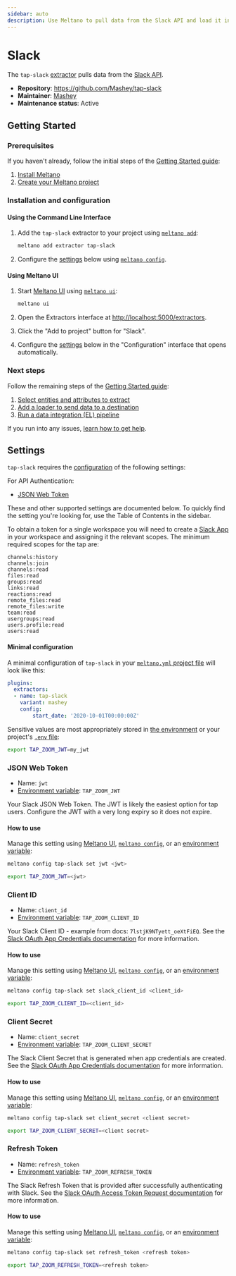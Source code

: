 ```yaml
---
sidebar: auto
description: Use Meltano to pull data from the Slack API and load it into Snowflake, PostgreSQL, and more
---
```


# Slack

The `tap-slack` [extractor](/plugins/extractors/) pulls data from the [Slack API](https://api.slack.com/).

- **Repository**: <https://github.com/Mashey/tap-slack>
- **Maintainer**: [Mashey](https://www.mashey.com/)
- **Maintenance status**: Active

## Getting Started

### Prerequisites

If you haven't already, follow the initial steps of the [Getting Started guide](/docs/getting-started.html):

1. [Install Meltano](/docs/getting-started.html#install-meltano)
1. [Create your Meltano project](/docs/getting-started.html#create-your-meltano-project)

### Installation and configuration

#### Using the Command Line Interface

1. Add the `tap-slack` extractor to your project using [`meltano add`](/docs/command-line-interface.html#add):

    ```bash
    meltano add extractor tap-slack
    ```

1. Configure the [settings](#settings) below using [`meltano config`](/docs/command-line-interface.html#config).

#### Using Meltano UI

1. Start [Meltano UI](/docs/ui.html) using [`meltano ui`](/docs/command-line-interface.html#ui):

    ```bash
    meltano ui
    ```

1. Open the Extractors interface at <http://localhost:5000/extractors>.
1. Click the "Add to project" button for "Slack".
1. Configure the [settings](#settings) below in the "Configuration" interface that opens automatically.

### Next steps

Follow the remaining steps of the [Getting Started guide](/docs/getting-started.html):

1. [Select entities and attributes to extract](/docs/getting-started.html#select-entities-and-attributes-to-extract)
1. [Add a loader to send data to a destination](/docs/getting-started.html#add-a-loader-to-send-data-to-a-destination)
1. [Run a data integration (EL) pipeline](/docs/getting-started.html#run-a-data-integration-el-pipeline)

If you run into any issues, [learn how to get help](/docs/getting-help.html).

## Settings

`tap-slack` requires the [configuration](/docs/configuration.html) of the following settings:

For API Authentication:

- [JSON Web Token](#json-web-token)

These and other supported settings are documented below.
To quickly find the setting you're looking for, use the Table of Contents in the sidebar.

To obtain a token for a single workspace you will need to create a [Slack App](https://api.slack.com/apps?new_app=1) in your workspace and assigning it the relevant scopes. The minimum required scopes for the tap are:

    channels:history
    channels:join
    channels:read
    files:read
    groups:read
    links:read
    reactions:read
    remote_files:read
    remote_files:write
    team:read
    usergroups:read
    users.profile:read
    users:read

#### Minimal configuration

A minimal configuration of `tap-slack` in your [`meltano.yml` project file](/docs/project.html#meltano-yml-project-file) will look like this:

```yml
plugins:
  extractors:
  - name: tap-slack
    variant: mashey
    config:
        start_date: '2020-10-01T00:00:00Z'
```

Sensitive values are most appropriately stored in [the environment](/docs/configuration.html#configuring-settings) or your project's [`.env` file](/docs/project.html#env):

```bash
export TAP_ZOOM_JWT=my_jwt
```

### JSON Web Token

- Name: `jwt`
- [Environment variable](/docs/configuration.html#configuring-settings): `TAP_ZOOM_JWT`

Your Slack JSON Web Token. The JWT is likely the easiest option for tap users. Configure the JWT with a very long expiry so it does not expire.

#### How to use

Manage this setting using [Meltano UI](#using-meltano-ui), [`meltano config`](/docs/command-line-interface.html#config), or an [environment variable](/docs/configuration.html#configuring-settings):

```bash
meltano config tap-slack set jwt <jwt>

export TAP_ZOOM_JWT=<jwt>
```

### Client ID

- Name: `client_id`
- [Environment variable](/docs/configuration.html#configuring-settings): `TAP_ZOOM_CLIENT_ID`

Your Slack Client ID - example from docs: `7lstjK9NTyett_oeXtFiEQ`. See the [Slack OAuth App Credentials documentation](https://marketplace.slack.us/docs/guides/build/oauth-app#app-credentials) for more information.

#### How to use

Manage this setting using [Meltano UI](#using-meltano-ui), [`meltano config`](/docs/command-line-interface.html#config), or an [environment variable](/docs/configuration.html#configuring-settings):

```bash
meltano config tap-slack set slack_client_id <client_id>

export TAP_ZOOM_CLIENT_ID=<client_id>
```

### Client Secret

- Name: `client_secret`
- [Environment variable](/docs/configuration.html#configuring-settings): `TAP_ZOOM_CLIENT_SECRET`

The Slack Client Secret that is generated when app credentials are created. See the [Slack OAuth App Credentials documentation](https://marketplace.slack.us/docs/guides/build/oauth-app#app-credentials) for more information.

#### How to use

Manage this setting using [Meltano UI](#using-meltano-ui), [`meltano config`](/docs/command-line-interface.html#config), or an [environment variable](/docs/configuration.html#configuring-settings):

```bash
meltano config tap-slack set client_secret <client secret>

export TAP_ZOOM_CLIENT_SECRET=<client secret>
```

### Refresh Token

- Name: `refresh_token`
- [Environment variable](/docs/configuration.html#configuring-settings): `TAP_ZOOM_REFRESH_TOKEN`

The Slack Refresh Token that is provided after successfully authenticating with Slack. See the [Slack OAuth Access Token Request documentation](https://marketplace.slack.us/docs/guides/auth/oauth#step-2-request-access-token) for more information.

#### How to use

Manage this setting using [Meltano UI](#using-meltano-ui), [`meltano config`](/docs/command-line-interface.html#config), or an [environment variable](/docs/configuration.html#configuring-settings):

```bash
meltano config tap-slack set refresh_token <refresh token>

export TAP_ZOOM_REFRESH_TOKEN=<refresh token>
